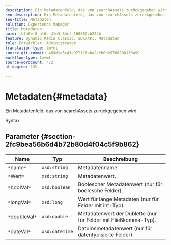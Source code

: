 ```yaml
---
description: Ein Metadatenfeld, das von searchAssets zurückgegeben wird.
seo-description: Ein Metadatenfeld, das von searchAssets zurückgegeben wird.
seo-title: Metadaten
solution: Experience Manager
title: Metadaten
uuid: fb7a0ef8-a16c-41e3-84cf-160602cb284b
feature: Dynamic Media Classic, SDK/API, Metadaten
role: Entwickler, Administrator
translation-type: tm+mt
source-git-commit: 469d1a5c43a972116a8a2efb0de5708800130a99
workflow-type: tm+mt
source-wordcount: '72'
ht-degree: 13%

---
```



# Metadaten{#metadata}

Ein Metadatenfeld, das von searchAssets zurückgegeben wird.

Syntax

## Parameter {#section-2fc9bea56b6d4b72b80d4f04c5f9b862}

| Name | Typ | Beschreibung |
|---|---|---|
| `*`name`*` | `xsd:string` | Metadatenname. |
| `*`Wert`*` | `xsd:string` | Metadatenwert. |
| `*`boolVal`*` | `xsd:boolean` | Boolescher Metadatenwert (nur für boolesche Felder). |
| `*`longVal`*` | `xsd:long` | Wert für lange Metadaten (nur für Felder mit int-Typ). |
| `*`doubleVal`*` | `xsd:double` | Metadatenwert der Dublette (nur für Felder mit Fließkomma-Typ). |
| `*`dateVal`*` | `xsd:dateTime` | Datumsmetadatenwert (nur für datentypisierte Felder). |

